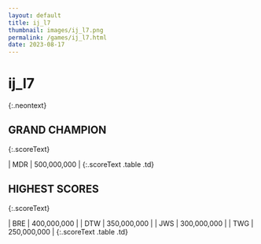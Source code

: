 ```yaml
---
layout: default
title: ij_l7
thumbnail: images/ij_l7.png
permalink: /games/ij_l7.html
date: 2023-08-17
---
```


# ij_l7 
{:.neontext}

## GRAND CHAMPION
{:.scoreText}

| MDR | 500,000,000 | 
{:.scoreText .table .td}

## HIGHEST SCORES
{:.scoreText}

| BRE | 400,000,000 | 
| DTW | 350,000,000 | 
| JWS | 300,000,000 | 
| TWG | 250,000,000 | 
{:.scoreText .table .td}
